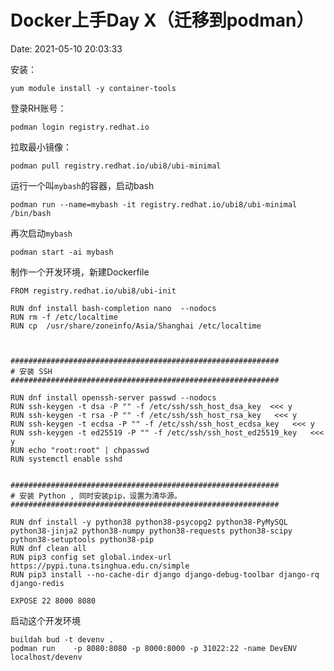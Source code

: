 # Docker上手Day X（迁移到podman）

Date:   2021-05-10 20:03:33

安装：

    yum module install -y container-tools

登录RH账号：

    podman login registry.redhat.io

拉取最小镜像：

    podman pull registry.redhat.io/ubi8/ubi-minimal

运行一个叫`mybash`的容器，启动bash

    podman run --name=mybash -it registry.redhat.io/ubi8/ubi-minimal /bin/bash

再次启动`mybash`

    podman start -ai mybash

制作一个开发环境，新建Dockerfile

    FROM registry.redhat.io/ubi8/ubi-init

    RUN dnf install bash-completion nano  --nodocs
    RUN rm -f /etc/localtime
    RUN cp  /usr/share/zoneinfo/Asia/Shanghai /etc/localtime



    ############################################################
    # 安装 SSH
    ############################################################

    RUN dnf install openssh-server passwd --nodocs
    RUN ssh-keygen -t dsa -P "" -f /etc/ssh/ssh_host_dsa_key  <<< y
    RUN ssh-keygen -t rsa -P "" -f /etc/ssh/ssh_host_rsa_key   <<< y
    RUN ssh-keygen -t ecdsa -P "" -f /etc/ssh/ssh_host_ecdsa_key   <<< y
    RUN ssh-keygen -t ed25519 -P "" -f /etc/ssh/ssh_host_ed25519_key   <<< y
    RUN echo "root:root" | chpasswd
    RUN systemctl enable sshd


    ############################################################
    # 安装 Python , 同时安装pip，设置为清华源。
    ############################################################

    RUN dnf install -y python38 python38-psycopg2 python38-PyMySQL python38-jinja2 python38-numpy python38-requests python38-scipy python38-setuptools python38-pip
    RUN dnf clean all
    RUN pip3 config set global.index-url https://pypi.tuna.tsinghua.edu.cn/simple
    RUN pip3 install --no-cache-dir django django-debug-toolbar django-rq django-redis 

    EXPOSE 22 8000 8080 

启动这个开发环境

    buildah bud -t devenv .
    podman run    -p 8080:8080 -p 8000:8000 -p 31022:22 -name DevENV localhost/devenv
